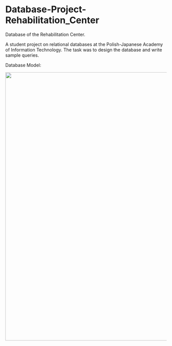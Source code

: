 # Database-Project-Rehabilitation_Center

Database of the Rehabilitation Center.

A student project on relational databases at the Polish-Japanese Academy of Information Technology. The task was to design the database and write sample queries.

Database Model:

<img src="http://schoolstyle.pl/wp-content/uploads/2018/12/DatabaseModel.png" width="840">
